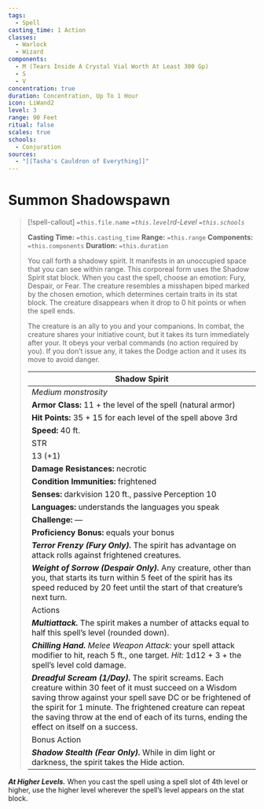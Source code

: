 ```yaml
---
tags:
  - Spell
casting_time: 1 Action
classes:
  - Warlock
  - Wizard
components:
  - M (Tears Inside A Crystal Vial Worth At Least 300 Gp)
  - S
  - V
concentration: true
duration: Concentration, Up To 1 Hour
icon: LiWand2
level: 3
range: 90 Feet
ritual: false
scales: true
schools:
  - Conjuration
sources:
  - "[[Tasha's Cauldron of Everything]]"
---
```


# Summon Shadowspawn

>[!spell-callout] `=this.file.name`
>*`=this.level`rd-Level `=this.schools`*
>
>**Casting Time:** `=this.casting_time`
>**Range:** `=this.range`
>**Components:** `=this.components`
>**Duration:** `=this.duration`
>
>You call forth a shadowy spirit. It manifests in an unoccupied space that you can see within range. This corporeal form uses the Shadow Spirit stat block. When you cast the spell, choose an emotion: Fury, Despair, or Fear. The creature resembles a misshapen biped marked by the chosen emotion, which determines certain traits in its stat block. The creature disappears when it drop to 0 hit points or when the spell ends.
>
>The creature is an ally to you and your companions. In combat, the creature shares your initiative count, but it takes its turn immediately after your. It obeys your verbal commands (no action required by you). If you don’t issue any, it takes the Dodge action and it uses its move to avoid danger.
>
>| Shadow Spirit |
>| --- |
>| *Medium monstrosity* |
>| **Armor Class:** 11 + the level of the spell (natural armor) |
>| **Hit Points:** 35 + 15 for each level of the spell above 3rd |
>| **Speed:** 40 ft. |
>| STR | DEX | CON | INT | WIS | CHA |
>| 13 (+1) | 16 (+3) | 15 (+2) | 4 (−3) | 10 (+0) | 16 (+3) |
>| **Damage Resistances:** necrotic |
>| **Condition Immunities:** frightened |
>| **Senses:** darkvision 120 ft., passive Perception 10 |
>| **Languages:** understands the languages you speak |
>| **Challenge:** — |
>| **Proficiency Bonus:** equals your bonus |
>| ***Terror Frenzy (Fury Only).*** The spirit has advantage on attack rolls against frightened creatures. |
>| ***Weight of Sorrow (Despair Only).*** Any creature, other than you, that starts its turn within 5 feet of the spirit has its speed reduced by 20 feet until the start of that creature’s next turn. |
>| Actions |
>| ***Multiattack.*** The spirit makes a number of attacks equal to half this spell’s level (rounded down). |
>| ***Chilling Hand.*** *Melee Weapon Attack:* your spell attack modifier to hit, reach 5 ft., one target. *Hit:* 1d12 + 3 + the spell’s level cold damage. |
>| ***Dreadful Scream (1/Day).*** The spirit screams. Each creature within 30 feet of it must succeed on a Wisdom saving throw against your spell save DC or be frightened of the spirit for 1 minute. The frightened creature can repeat the saving throw at the end of each of its turns, ending the effect on itself on a success. |
>| Bonus Action |
>| ***Shadow Stealth (Fear Only).*** While in dim light or darkness, the spirit takes the Hide action. |

***At Higher Levels.*** When you cast the spell using a spell slot of 4th level or higher, use the higher level wherever the spell’s level appears on the stat block.
